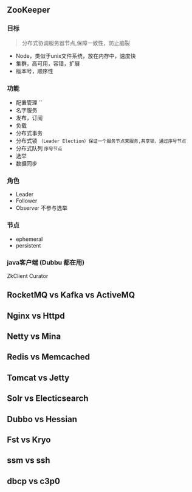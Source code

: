 ## ZooKeeper
### 目标
> 分布式协调服务器节点,保障一致性，防止脑裂
* Node，类似于unix文件系统，放在内存中，速度快
* 集群，高可用，容错，扩展
* 版本号，顺序性


### 功能
* 配置管理   ``
* 名字服务
* 发布，订阅
* 负载
* 分布式事务
* 分布式锁 `（Leader Election）保证一个服务节点来服务,共享锁，通过序号节点`
* 分布式队列 `序号节点`
* 选举
* 数据同步

### 角色
* Leader
* Follower
* Observer 不参与选举

### 节点
* ephemeral
* persistent

### java客户端 (Dubbu 都在用)
ZkClient
Curator

## RocketMQ vs Kafka vs ActiveMQ


## Nginx vs Httpd

## Netty vs Mina

## Redis vs Memcached

## Tomcat vs Jetty

## Solr vs Electicsearch

## Dubbo vs Hessian

## Fst vs Kryo

## ssm vs ssh

## dbcp vs c3p0


